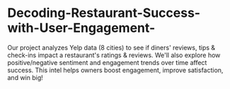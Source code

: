 # Decoding-Restaurant-Success-with-User-Engagement-
Our project analyzes Yelp data (8 cities) to see if diners' reviews, tips &amp; check-ins impact a restaurant's ratings &amp; reviews. We'll also explore how positive/negative sentiment and engagement trends over time affect success.  This intel helps owners boost engagement, improve satisfaction, and win big!  
